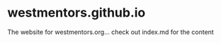 westmentors.github.io
=====================

The website for westmentors.org... check out index.md for the content
